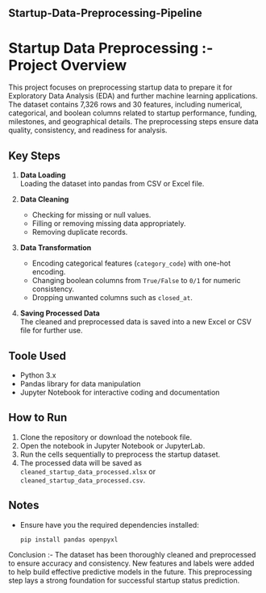 ## Startup-Data-Preprocessing-Pipeline
# Startup Data Preprocessing :- Project Overview

This project focuses on preprocessing startup data to prepare it for Exploratory Data Analysis (EDA) and further machine learning applications.
The dataset contains 7,326 rows and 30 features, including numerical, categorical, and boolean columns related to startup performance, funding, milestones, and geographical details.
The preprocessing steps ensure data quality, consistency, and readiness for analysis.

## Key Steps

1. **Data Loading**  
   Loading the dataset into pandas from CSV or Excel file.

2. **Data Cleaning**  
   - Checking for missing or null values.  
   - Filling or removing missing data appropriately.  
   - Removing duplicate records.

3. **Data Transformation**  
   - Encoding categorical features (`category_code`) with one-hot encoding.  
   - Changing boolean columns from `True/False` to `0/1` for numeric consistency.  
   - Dropping unwanted columns such as `closed_at`.

4. **Saving Processed Data**  
   The cleaned and preprocessed data is saved into a new Excel or CSV file for further use.

## Toole Used

- Python 3.x  
- Pandas library for data manipulation  
- Jupyter Notebook for interactive coding and documentation

## How to Run

1. Clone the repository or download the notebook file.
2. Open the notebook in Jupyter Notebook or JupyterLab.
3. Run the cells sequentially to preprocess the startup dataset.
4. The processed data will be saved as `cleaned_startup_data_processed.xlsx` or `cleaned_startup_data_processed.csv`.

## Notes

- Ensure have you the required dependencies installed:  
  ```bash
  pip install pandas openpyxl

Conclusion :- The dataset has been thoroughly cleaned and preprocessed to ensure accuracy and consistency. New features and labels were added to help build effective predictive models in the future. This preprocessing step lays a strong foundation for successful startup status prediction.



